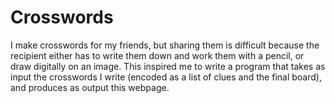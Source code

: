 
# Crosswords

I make crosswords for my friends, but sharing them is difficult because the recipient either has to write them down and work them with a pencil, or draw digitally on an image. This inspired me to write a program that takes as input the crosswords I write (encoded as a list of clues and the final board), and produces as output this webpage.

<div id="all-crosswords"></div>

<style>

.crossword {
    background-color: white;
/*    column-count: 2;*/
/*    border: 1px solid black;*/
}
.board {
    border: 2px solid black;
}
.all-clues {
    background-color: orange;
}
.clue-box {

}
td {
    width: 40px;
    height: 40px;
}
.blocked {
    background-color: black;
}
input {
    width: 40px;
    height: 40px;
    font-size: 30px;
    text-align: center;
    font-weight: bold;
    border: none;
    padding: none;

}
.number {
    position: absolute;
    color: blue;
}
.clue-highlight {
    background-color: lightblue;
}
</style>

<script>

/*
Algorithm for assigning numbers to squares

Start in top left, proceed across each row.
If the square is not part of an existing across, it becomes the start of an across
If the square is not part of an existing down, it becomes the start of a down.

1(a,d) 2(d) 3(d)
4(a)  
5(a)

"part of an existing across" == there exists a white space immediately left
"part of an existing down" == there exists a white space immediately above

add_numbers(grid: bool[][]) -> {
    across: {
        1: [0, 0],
        4: [0, 1],
        5: [0, 2],
    },
    down: {
        1: [0, 0],
        2: [1, 0],
        3: [2, 0],
    }
}

"Please highlight 2 down" -> "starts at [1,0]"

Maybe we want to compute full bounds for each clue.

How do I want to encode a crossword in the densest way possible?

For clicking a clue and highlighting the correct squares:
    We need a mapping from [num][dir] -> [r][c] and then we can
    run across/down from there.
For clicking a square and highlighting the correct clue, this
 is a one to many relationship where a square can be part of
 a down and an across. We can encode by [r][c] -> [across#, down#],
 and then cycle between them on repeated clicks. No state necessary,
  just swap the order of those elements each click.



squareToClues = { "r_c": ["4a", "1d"] }
answerStarts = ["r_c", "r_c"]
For each row r:
    for each col c:
        if isStartOfAnswer(r, c):
            clueNum++
            if isDown:
                starts[clueNum][down] = [(r, c)


*/

function computeClueAssociations(crossword) {
    const board = crossword.board;
    const squareToClues = {};
    const answerStarts = [];

    const isStartOfAcross = (r, c) => c == 0 || board[r][c - 1] == '*';
    const isStartOfDown   = (r, c) => r == 0 || board[r - 1][c] == '*';
    const isStartOfAnswer = (r, c) => {
        return isStartOfAcross(r, c) || isStartOfDown(r, c);
    };

    const addClue = (r, c, clue) => {
        const key = `${r}_${c}`;
        if (key in squareToClues) {
            squareToClues[key].push(clue);
        } else {
            squareToClues[key] = [clue];
        }
    };

    let answerNum = 0;
    for (let r = 0; r < board.length; ++r) {
        for (let c = 0; c < board[r].length; ++c) {
            if (board[r][c] == '*' || !isStartOfAnswer(r, c)) { continue; }
            ++answerNum;
            answerStarts.push(`${r}_${c}`);
            if (isStartOfAcross(r, c)) {
                for (let i = 0; c + i < board[r].length && board[r][c + i] != '*'; ++i) {
                    addClue(r, c + i, `${answerNum}a`);
                }
            }
            if (isStartOfDown(r, c)) {
                for (let i = 0; r + i < board.length && board[r + i][c] != '*'; ++i) {
                    addClue(r + i, c, `${answerNum}d`);
                }
            }
        }
    }
    crossword.squareToClues = squareToClues;
    crossword.answerStarts = answerStarts;
}

// index is [0 .. n]
function renderCrossword(crossword, index) {
    computeClueAssociations(crossword);
    console.log(crossword);
    const div = document.createElement('div');
    div.appendChild(document.createElement('hr'));
    div.classList.add('crossword');
    renderBoard(div, crossword, index);
    addCheckRevealButtons(div, crossword.board, index);
    renderClues(div, crossword.clues, index);
    document.getElementById('all-crosswords').appendChild(div);
}

function addCheckRevealButtons(parent, board, index) {
    const check = document.createElement('button');
    check.textContent = 'Check';
    check.onclick = () => { checkCrossword(board, index); };
    parent.appendChild(check);

    const reveal = document.createElement('button');
    reveal.textContent = 'Reveal';
    reveal.onclick = () => { revealCrossword(board, index); };
    parent.appendChild(reveal);
}

function renderClues(parent, clues, index) {
    for (const direction of ['across', 'down']) {
        const clueTitle = document.createElement('h2');
        clueTitle.appendChild(document.createTextNode(
            `${direction[0].toUpperCase()}${direction.substring(1)}`)
        );
        parent.appendChild(clueTitle);
        const ol = document.createElement('ol');
        parent.appendChild(ol);
        for (const [num, phrase] of Object.entries(clues[direction])) {
            const li = document.createElement('li');
            li.id = `clue_${index}_${num}${direction[0]}`;
            li.appendChild(document.createTextNode(`${phrase}`));
            li.value = num;
            ol.appendChild(li);
        }
    }
}

function clearHighlightFromClues(clues, index) {
    for (const direction of ['across', 'down']) {
        for (const num of Object.keys(clues[direction])) {
            document.getElementById(`clue_${index}_${num}${direction[0]}`).classList.remove('clue-highlight');
        }
    }
}

const inputId = (index, row, col) => `input_${index}_${row}_${col}`;

function renderBoard(parent, crossword, index) {
    const board = crossword.board;
    const table = document.createElement('table');
    table.classList.add('board');
    parent.appendChild(table);


    const isStartOfWord = (r, c) => {
        return  r == 0 || c == 0 ||
                board[r - 1][c] == '*' ||
                board[r][c - 1] == '*';
    };

    let i = 1;
    for (let rowIdx = 0; rowIdx < board.length; ++rowIdx) {
        const rowElement = table.insertRow(rowIdx);
        for (let colIdx = 0; colIdx < board[rowIdx].length; ++colIdx) {
            const td = rowElement.insertCell(colIdx);
            if (board[rowIdx][colIdx] == '*') {
                td.className = 'blocked';
            } else {

                if (isStartOfWord(rowIdx, colIdx)) {
                    const number = document.createElement('span');
                    number.classList.add('number');
                    number.appendChild(document.createTextNode(`${i}`));
                    td.appendChild(number);
                    ++i;
                }

                const input = document.createElement('input');
                input.setAttribute('type', 'text');
                input.setAttribute('autocorrect', 'off');
                input.setAttribute('autocapitalize', 'off');
                input.setAttribute('spellcheck', 'false');
                input.maxLength = 1;
                input.id = inputId(index, rowIdx, colIdx);
                input.onchange = (e) => {
                    input.parentElement.style.backgroundColor = 'white';
                };
                input.onfocus = (e) => {
                    console.log('input focus: ' + input.id);
                };
                input.addEventListener('focusout', (e) => {
                    console.log('focus out');
                    clearHighlightFromClues(crossword.clues, index);
                });
                input.addEventListener('focusin', (e) => {
                    clearHighlightFromClues(crossword.clues, index);
                    console.log('input onclick: ' + input.id);
                    for (const clueName of crossword.squareToClues[`${rowIdx}_${colIdx}`]) {
                        console.log(`clue_${index}_${clueName}`);
                        document.getElementById(`clue_${index}_${clueName}`).classList.add('clue-highlight');
                    }
                });
                td.appendChild(input);
            }
        }
    }
}


function checkCrossword(board, index) {
    console.log(`checking board ${board} idx ${index}`);
    for (let rowIdx = 0; rowIdx < board.length; ++rowIdx) {
        for (let colIdx = 0; colIdx < board[rowIdx].length; ++colIdx) {
            if (board[rowIdx][colIdx] != '*') {
                const input = document.getElementById(inputId(index, rowIdx, colIdx));
                if (input.value.toUpperCase() == board[rowIdx][colIdx].toUpperCase()) {
                    input.parentElement.style.backgroundColor = 'green';
                } else {
                    input.parentElement.style.backgroundColor = 'red';
                }
            }
        }
    }
}

function revealCrossword(board, index) {
    console.log(`checking board ${board} idx ${index}`);
    for (let rowIdx = 0; rowIdx < board.length; ++rowIdx) {
        for (let colIdx = 0; colIdx < board[rowIdx].length; ++colIdx) {
            if (board[rowIdx][colIdx] != '*') {
                const input = document.getElementById(inputId(index, rowIdx, colIdx));
                input.value = board[rowIdx][colIdx].toUpperCase();
                input.parentElement.style.backgroundColor = 'brown';
                input.disabled = true;
            }
        }
    }
}


const crosswords = [{
    board: [
        ['a', 's', 'p', '*'],
        ['r', 'o', 'a', 'm'],
        ['m', 'a', 'r', 'e'],
        ['*', 'p', 'e', 't'],
    ],
    clues: {
        across: {
            1: 'Venomous snake',
            4: 'Travel freely',
            6: 'Stallion\'s mate',
            7: 'You do this to 7 across'
        },
        down: {
            1: 'To render explosive',
            2: 'Bacteria\'s bane',
            3: 'Reduce by slivers',
            5: 'Well __, an archaic greeting',
        }
    }
}, {
    board: [
        ['w', 'r', 'y'],
        ['e', 'n', 'e'],
        ['s', 'a', 's'],
    ],
    clues: {
        across: {
            1: 'Smile style',
            4: 'Double-bond designator',
            5: 'Cornwall\'s commandos',
        },
        down: {
            1: 'Auteur Anderson',
            2: 'Protein progenitor',
            3: 'No\'s negation',
        }
    }
}, {
    board: [
        ['*', 'r', '*', '*'],
        ['l', 'i', 'k', 'e'],
        ['*', 'y', 'e', 'w'],
        ['*', 'a', 'y', 'e'],
    ],
    clues: {
        across: {
            1: 'Rating for a movie with sufficient profanity',
            2: 'Necessary word in a simile',
            5: 'Tree with poisonous leaves whose wood is used for bows',
            6: "Sailor's affirmative"
        },
        down: {
            1: "With an optional preceding 'P', an Indian woman's name",
            2: 'Half of C, five times X, or ten times V',
            3: "A lock's mate",
            4: 'Female sheep'
        }
    }
}, {
    board: [
        ['i', 'c', 'h', 'o', 'r'],
        ['s', 'h', 'o', 'g', 'i'],
        ['*', 'e', 'l', 'e', 'c'],
        ['*', '*', 't', 'e', 'e'],
        ['*', '*', '*', 's', 'r'],
    ],
    clues: {
        across: {
            1: 'Blood of the gods',
            6: 'Japanese chess',
            7: 'Type of eng.',
            8: 'Golf accessory',
            9: "III's grandfather",
        },
        down: {
            1: 'Copula, third person, present',
            2: 'Iconic Marxist revolutionary',
            3: 'Archaic word for a wooded hill',
            4: "Architectural features that have 'S' shapes.",
            5: 'Something a potato might be put through'
        }
    }
},
{
    board: [
        ['r', 'a', 'm', 'a'],
        ['i', 'r', 'a', 'q'],
        ['t', 'e', 'm', 'u'],
        ['a', 's', 'i', 'a'],
    ],
    clues: {
        across: {
            1: '___dan, 9th month of Islamic calendar',
            5: 'Turkey toucher',
            6: "China's Amazon",
            7: "Gobi's home",
        },
        down: {
            1: "Rowling's yellow journalist",
            2: 'Known as Mars by the Romans',
            3: 'Spanish slang for a woman',
            4: 'Latin root meaning water',
        }
    }
}
];

for (let i = 0; i < crosswords.length; ++i) {
    renderCrossword(crosswords[i], i);
}
</script>

